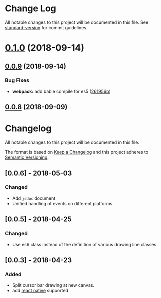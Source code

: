 # Change Log

All notable changes to this project will be documented in this file. See [standard-version](https://github.com/conventional-changelog/standard-version) for commit guidelines.

<a name="0.1.0"></a>
# [0.1.0](https://github.com/seerline/clchart/compare/v0.0.9...v0.1.0) (2018-09-14)



<a name="0.0.9"></a>
## [0.0.9](https://github.com/seerline/clchart/compare/v0.0.8...v0.0.9) (2018-09-14)


### Bug Fixes

* **webpack:** add bable compile for es5 ([261956b](https://github.com/seerline/clchart/commit/261956b))



<a name="0.0.8"></a>
## [0.0.8](https://github.com/seerline/clchart/compare/v0.0.6...v0.0.8) (2018-09-09)



# Changelog
All notable changes to this project will be documented in this file.

The format is based on [Keep a Changelog](http://keepachangelog.com/en/1.0.0/)
and this project adheres to [Semantic Versioning](http://semver.org/spec/v2.0.0.html).

## [0.0.6] - 2018-05-03

### Changed

- Add `jsdoc` document
- Unified handling of events on different platforms

## [0.0.5] - 2018-04-25

### Changed

- Use es6 class instead of the definition of various drawing line classes

## [0.0.3] - 2018-04-23

### Added

- Split cursor bar drawing at new canvas.
- add [react native](https://github.com/facebook/react-native) supported
